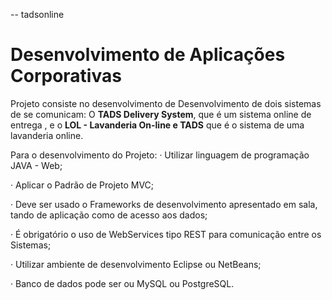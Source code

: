 -- tadsonline

# Desenvolvimento de Aplicações Corporativas
Projeto consiste no desenvolvimento de Desenvolvimento de dois sistemas de se comunicam: O **TADS Delivery System**, que é um sistema online de entrega , e o **LOL - Lavanderia On-line e TADS** que é o sistema de uma lavanderia online.  

Para o desenvolvimento do Projeto:
· Utilizar linguagem de programação JAVA - Web;

· Aplicar o Padrão de Projeto MVC;

· Deve ser usado o Frameworks de desenvolvimento apresentado em sala, tando de aplicação como de acesso aos dados;

· É obrigatório o uso de WebServices tipo REST para comunicação entre os Sistemas;

· Utilizar ambiente de desenvolvimento Eclipse ou NetBeans;

· Banco de dados pode ser ou MySQL ou PostgreSQL.
